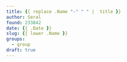 ```yaml
---
title: {{ replace .Name "-" " " |  title }}
author: Seral
found: 233842
date: {{ .Date }}
slug: {{ lower .Name }}
groups:
  - group
draft: true
---
```

